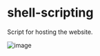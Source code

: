 # shell-scripting

Script for hosting the website.

![image](https://user-images.githubusercontent.com/99461999/180093479-9d578681-3adb-4c22-9839-ca5145ba4069.png)
